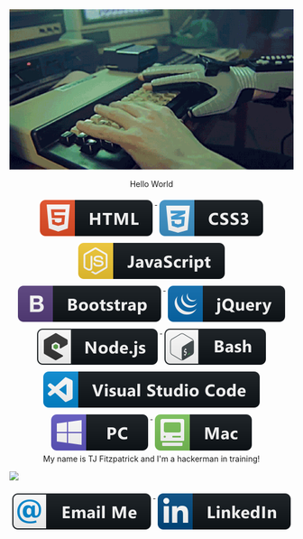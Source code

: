 <div align="center">
    <img src="https://github.com/TJFitz/TJFitz/blob/master/assets/hackerman.gif" alt=""/>
    
</div>

<p align="center">
  Hello World
</p>

<div align="center">
<a href="https://github.com/MikeCodesDotNET/ColoredBadges">
    <img src="https://github.com/TJFitz/TJFitz/blob/master/assets/svg/dev/languages/html.svg" alt="html" style="vertical-align:top; margin:6px 4px">
  </a>
  <a href="https://github.com/MikeCodesDotNET/ColoredBadges">
    <img src="https://github.com/TJFitz/TJFitz/blob/master/assets/svg/dev/languages/css3.svg" alt="css3" style="vertical-align:top; margin:6px 4px">
  </a>    
   <a href="https://github.com/MikeCodesDotNET/ColoredBadges">
    <img src="https://github.com/TJFitz/TJFitz/blob/master/assets/svg/dev/languages/js.svg" alt="js" style="vertical-align:top; margin:6px 4px">
  </a>  
  <a href="https://github.com/MikeCodesDotNET/ColoredBadges">
    <img src="https://github.com/TJFitz/TJFitz/blob/master/assets/svg/dev/frameworks/bootstrap.svg" alt="bootstrap" style="vertical-align:top; margin:6px 4px">
  </a>  
   <a href="https://github.com/MikeCodesDotNET/ColoredBadges">
    <img src="https://github.com/TJFitz/TJFitz/blob/master/assets/svg/dev/frameworks/jquery.svg" alt="jquery" style="vertical-align:top; margin:6px 4px">
  </a>  
 <a href="https://github.com/MikeCodesDotNET/ColoredBadges">
    <img src="https://github.com/TJFitz/TJFitz/blob/master/assets/svg/dev/frameworks/nodejs_larger.svg" alt="nodejs_larger" style="vertical-align:top; margin:6px 4px">
  </a>  
   <a href="https://github.com/MikeCodesDotNET/ColoredBadges">
    <img src="https://github.com/TJFitz/TJFitz/blob/master/assets/svg/dev/tools/bash.svg" alt="bash" style="vertical-align:top; margin:6px 4px">
  </a> 
  <a href="https://github.com/MikeCodesDotNET/ColoredBadges">
    <img src="https://github.com/TJFitz/TJFitz/blob/master/assets/svg/dev/tools/visualstudio_code.svg" alt="visualstudio_code" style="vertical-align:top; margin:6px 4px">
  </a> 
  <a href="https://github.com/MikeCodesDotNET/ColoredBadges">
    <img src="https://github.com/TJFitz/TJFitz/blob/master/assets/svg/devices/pc.svg" alt="pc" style="vertical-align:top; margin:6px 4px">
  </a>  
  <a href="https://github.com/MikeCodesDotNET/ColoredBadges">
    <img src="https://github.com/TJFitz/TJFitz/blob/master/assets/svg/devices/mac.svg" alt="mac" style="vertical-align:top; margin:6px 4px">
  </a>  
</div>

<div align="center">
  My name is TJ Fitzpatrick and I'm a hackerman in training!
</div>

![](https://github-readme-stats.vercel.app/api?username=TJFitz&show_icons=true&hide_border=true)

<div align="center">
<a href="mailto:tjfitz@comcast.net">
    <img src="https://github.com/TJFitz/TJFitz/blob/master/assets/svg/social/email_me.svg" alt="email_me" style="vertical-align:top; margin:6px 4px">
  </a>  
   <a href="https://www.linkedin.com/in/tj-fitzpatrick-4a07941a8/" target="_blank">
    <img src="https://github.com/TJFitz/TJFitz/blob/master/assets/svg/social/linkedin.svg" alt="linkedin" style="vertical-align:top; margin:6px 4px">
  </a>  
</div>
